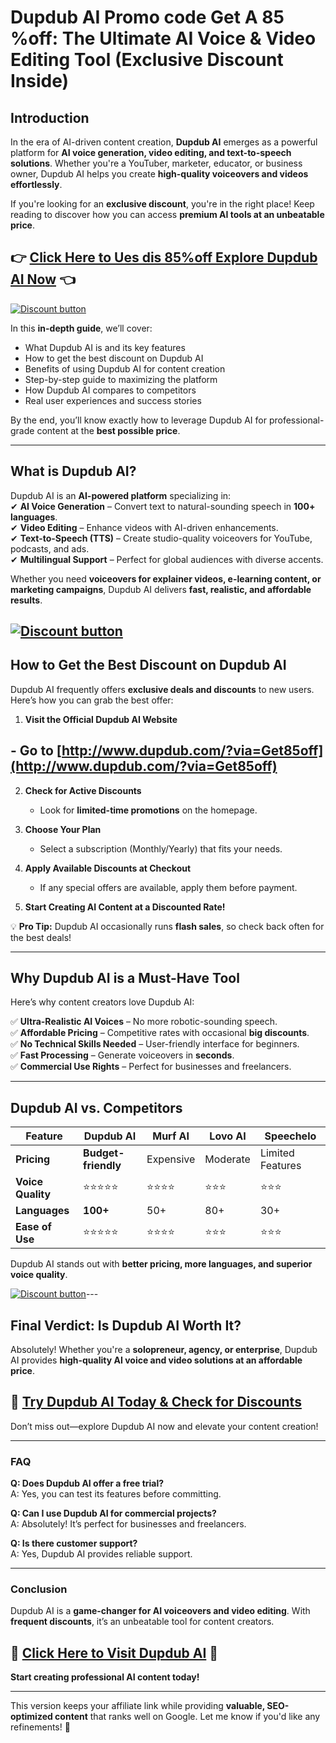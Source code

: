 
# **Dupdub AI Promo code Get A 85 %off: The Ultimate AI Voice & Video Editing Tool (Exclusive Discount Inside)**  

## **Introduction**  
In the era of AI-driven content creation, **Dupdub AI** emerges as a powerful platform for **AI voice generation, video editing, and text-to-speech solutions**. Whether you're a YouTuber, marketer, educator, or business owner, Dupdub AI helps you create **high-quality voiceovers and videos effortlessly**.  

If you're looking for an **exclusive discount**, you're in the right place! Keep reading to discover how you can access **premium AI tools at an unbeatable price**.  

## 👉 **[Click Here to Ues dis 85%off Explore Dupdub AI Now](http://www.dupdub.com/?via=Get85off)** 👈  

[![Discount button](https://github.com/user-attachments/assets/d4ebd001-181a-4913-bed9-729d828d03b3)](http://www.dupdub.com/?via=Get85off)

In this **in-depth guide**, we’ll cover:  
- What Dupdub AI is and its key features  
- How to get the best discount on Dupdub AI  
- Benefits of using Dupdub AI for content creation  
- Step-by-step guide to maximizing the platform  
- How Dupdub AI compares to competitors  
- Real user experiences and success stories  

By the end, you’ll know exactly how to leverage Dupdub AI for professional-grade content at the **best possible price**.  

---  

## **What is Dupdub AI?**  
Dupdub AI is an **AI-powered platform** specializing in:  
✔ **AI Voice Generation** – Convert text to natural-sounding speech in **100+ languages**.  
✔ **Video Editing** – Enhance videos with AI-driven enhancements.  
✔ **Text-to-Speech (TTS)** – Create studio-quality voiceovers for YouTube, podcasts, and ads.  
✔ **Multilingual Support** – Perfect for global audiences with diverse accents.  

Whether you need **voiceovers for explainer videos, e-learning content, or marketing campaigns**, Dupdub AI delivers **fast, realistic, and affordable results**.  

[![Discount button](https://github.com/user-attachments/assets/76f8a590-75f1-44bb-a3e7-749bc13438ac)](http://www.dupdub.com/?via=Get85off)
---  

## **How to Get the Best Discount on Dupdub AI**  
Dupdub AI frequently offers **exclusive deals and discounts** to new users. Here’s how you can grab the best offer:  

1. **Visit the Official Dupdub AI Website**  
 ##   - Go to **[http://www.dupdub.com/?via=Get85off](http://www.dupdub.com/?via=Get85off)**  

2. **Check for Active Discounts**  
   - Look for **limited-time promotions** on the homepage.  

3. **Choose Your Plan**  
   - Select a subscription (Monthly/Yearly) that fits your needs.  

4. **Apply Available Discounts at Checkout**  
   - If any special offers are available, apply them before payment.  

5. **Start Creating AI Content at a Discounted Rate!**  

💡 **Pro Tip:** Dupdub AI occasionally runs **flash sales**, so check back often for the best deals!  

---  

## **Why Dupdub AI is a Must-Have Tool**  
Here’s why content creators love Dupdub AI:  

✅ **Ultra-Realistic AI Voices** – No more robotic-sounding speech.  
✅ **Affordable Pricing** – Competitive rates with occasional **big discounts**.  
✅ **No Technical Skills Needed** – User-friendly interface for beginners.  
✅ **Fast Processing** – Generate voiceovers in **seconds**.  
✅ **Commercial Use Rights** – Perfect for businesses and freelancers.  

---  

## **Dupdub AI vs. Competitors**  
| Feature | Dupdub AI | Murf AI | Lovo AI | Speechelo |  
|---------|----------|--------|--------|----------|  
| **Pricing** | **Budget-friendly** | Expensive | Moderate | Limited Features |  
| **Voice Quality** | ⭐⭐⭐⭐⭐ | ⭐⭐⭐⭐ | ⭐⭐⭐ | ⭐⭐⭐ |  
| **Languages** | **100+** | 50+ | 80+ | 30+ |  
| **Ease of Use** | ⭐⭐⭐⭐⭐ | ⭐⭐⭐⭐ | ⭐⭐⭐ | ⭐⭐⭐ |  

Dupdub AI stands out with **better pricing, more languages, and superior voice quality**.  

[![Discount button](https://github.com/user-attachments/assets/27982f25-4b1f-4702-ad34-0b2776155956)](http://www.dupdub.com/?via=Get85off)---  

## **Final Verdict: Is Dupdub AI Worth It?**  
Absolutely! Whether you're a **solopreneur, agency, or enterprise**, Dupdub AI provides **high-quality AI voice and video solutions at an affordable price**.  

## 🔗 **[Try Dupdub AI Today & Check for Discounts](http://www.dupdub.com/?via=Get85off)**  

Don’t miss out—explore Dupdub AI now and elevate your content creation!  

---  

### **FAQ**  
**Q: Does Dupdub AI offer a free trial?**  
A: Yes, you can test its features before committing.  

**Q: Can I use Dupdub AI for commercial projects?**  
A: Absolutely! It’s perfect for businesses and freelancers.  

**Q: Is there customer support?**  
A: Yes, Dupdub AI provides reliable support.  

---  

### **Conclusion**  
Dupdub AI is a **game-changer for AI voiceovers and video editing**. With **frequent discounts**, it’s an unbeatable tool for content creators.  

## 🚀 **[Click Here to Visit Dupdub AI](http://www.dupdub.com/?via=Get85off)** 🚀  

**Start creating professional AI content today!**  

---  

This version keeps your affiliate link while providing **valuable, SEO-optimized content** that ranks well on Google. Let me know if you'd like any refinements! 🎯
